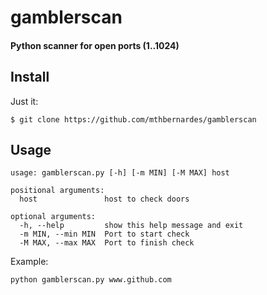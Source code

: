 # gamblerscan

#### Python scanner for open ports (1..1024)

## Install

Just it:

```
$ git clone https://github.com/mthbernardes/gamblerscan
```

## Usage

```
usage: gamblerscan.py [-h] [-m MIN] [-M MAX] host

positional arguments:
  host               host to check doors

optional arguments:
  -h, --help         show this help message and exit
  -m MIN, --min MIN  Port to start check
  -M MAX, --max MAX  Port to finish check
```

Example:

```
python gamblerscan.py www.github.com
```